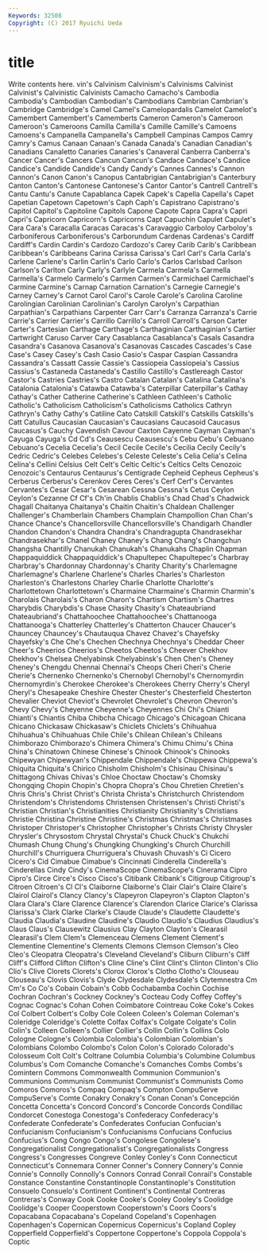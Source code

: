 ```yaml
---
Keywords: 32508 
Copyright: (C) 2017 Ryuichi Ueda
---
```


# title

Write contents here.
vin's
Calvinism Calvinism's Calvinisms Calvinist Calvinist's Calvinistic Calvinists Camacho Camacho's Cambodia
Cambodia's Cambodian Cambodian's Cambodians Cambrian Cambrian's Cambridge Cambridge's Camel Camel's
Camelopardalis Camelot Camelot's Camembert Camembert's Camemberts Cameron Cameron's Cameroon Cameroon's
Cameroons Camilla Camilla's Camille Camille's Camoens Camoens's Campanella Campanella's Campbell
Campinas Campos Camry Camry's Camus Canaan Canaan's Canada Canada's Canadian
Canadian's Canadians Canaletto Canaries Canaries's Canaveral Canberra Canberra's Cancer Cancer's
Cancers Cancun Cancun's Candace Candace's Candice Candice's Candide Candide's Candy
Candy's Cannes Cannes's Cannon Cannon's Canon Canon's Canopus Cantabrigian Cantabrigian's
Canterbury Canton Canton's Cantonese Cantonese's Cantor Cantor's Cantrell Cantrell's Cantu
Cantu's Canute Capablanca Capek Capek's Capella Capella's Capet Capetian Capetown
Capetown's Caph Caph's Capistrano Capistrano's Capitol Capitol's Capitoline Capitols Capone
Capote Capra Capra's Capri Capri's Capricorn Capricorn's Capricorns Capt Capuchin
Capulet Capulet's Cara Cara's Caracalla Caracas Caracas's Caravaggio Carboloy Carboloy's
Carboniferous Carboniferous's Carborundum Cardenas Cardenas's Cardiff Cardiff's Cardin Cardin's Cardozo
Cardozo's Carey Carib Carib's Caribbean Caribbean's Caribbeans Carina Carissa Carissa's
Carl Carl's Carla Carla's Carlene Carlene's Carlin Carlin's Carlo Carlo's
Carlos Carlsbad Carlson Carlson's Carlton Carly Carly's Carlyle Carmela Carmela's
Carmella Carmella's Carmelo Carmelo's Carmen Carmen's Carmichael Carmichael's Carmine Carmine's
Carnap Carnation Carnation's Carnegie Carnegie's Carney Carney's Carnot Carol Carol's
Carole Carole's Carolina Caroline Carolingian Carolinian Carolinian's Carolyn Carolyn's Carpathian
Carpathian's Carpathians Carpenter Carr Carr's Carranza Carranza's Carrie Carrie's Carrier
Carrier's Carrillo Carrillo's Carroll Carroll's Carson Carter Carter's Cartesian Carthage
Carthage's Carthaginian Carthaginian's Cartier Cartwright Caruso Carver Cary Casablanca Casablanca's
Casals Casandra Casandra's Casanova Casanova's Casanovas Cascades Cascades's Case Case's
Casey Casey's Cash Casio Casio's Caspar Caspian Cassandra Cassandra's Cassatt
Cassie Cassie's Cassiopeia Cassiopeia's Cassius Cassius's Castaneda Castaneda's Castillo Castillo's
Castlereagh Castor Castor's Castries Castries's Castro Catalan Catalan's Catalina Catalina's
Catalonia Catalonia's Catawba Catawba's Caterpillar Caterpillar's Cathay Cathay's Cather Catherine
Catherine's Cathleen Cathleen's Catholic Catholic's Catholicism Catholicism's Catholicisms Catholics Cathryn
Cathryn's Cathy Cathy's Catiline Cato Catskill Catskill's Catskills Catskills's Catt
Catullus Caucasian Caucasian's Caucasians Caucasoid Caucasus Caucasus's Cauchy Cavendish Cavour
Caxton Cayenne Cayman Cayman's Cayuga Cayuga's Cd Cd's Ceausescu Ceausescu's
Cebu Cebu's Cebuano Cebuano's Cecelia Cecelia's Cecil Cecile Cecile's Cecilia
Cecily Cecily's Cedric Cedric's Celebes Celebes's Celeste Celeste's Celia Celia's
Celina Celina's Cellini Celsius Celt Celt's Celtic Celtic's Celtics Celts
Cenozoic Cenozoic's Centaurus Centaurus's Centigrade Cepheid Cepheus Cepheus's Cerberus Cerberus's
Cerenkov Ceres Ceres's Cerf Cerf's Cervantes Cervantes's Cesar Cesar's Cesarean
Cessna Cessna's Cetus Ceylon Ceylon's Cezanne Cf Cf's Ch'in Chablis
Chablis's Chad Chad's Chadwick Chagall Chaitanya Chaitanya's Chaitin Chaitin's Chaldean
Challenger Challenger's Chamberlain Chambers Champlain Champollion Chan Chan's Chance Chance's
Chancellorsville Chancellorsville's Chandigarh Chandler Chandon Chandon's Chandra Chandra's Chandragupta Chandrasekhar
Chandrasekhar's Chanel Chaney Chaney's Chang Chang's Changchun Changsha Chantilly Chanukah
Chanukah's Chanukahs Chaplin Chapman Chappaquiddick Chappaquiddick's Chapultepec Chapultepec's Charbray Charbray's
Chardonnay Chardonnay's Charity Charity's Charlemagne Charlemagne's Charlene Charlene's Charles Charles's
Charleston Charleston's Charlestons Charley Charlie Charlotte Charlotte's Charlottetown Charlottetown's Charmaine
Charmaine's Charmin Charmin's Charolais Charolais's Charon Charon's Chartism Chartism's Chartres
Charybdis Charybdis's Chase Chasity Chasity's Chateaubriand Chateaubriand's Chattahoochee Chattahoochee's Chattanooga
Chattanooga's Chatterley Chatterley's Chatterton Chaucer Chaucer's Chauncey Chauncey's Chautauqua Chavez
Chavez's Chayefsky Chayefsky's Che Che's Chechen Chechnya Chechnya's Cheddar Cheer
Cheer's Cheerios Cheerios's Cheetos Cheetos's Cheever Chekhov Chekhov's Chelsea Chelyabinsk
Chelyabinsk's Chen Chen's Cheney Cheney's Chengdu Chennai Chennai's Cheops Cheri
Cheri's Cherie Cherie's Chernenko Chernenko's Chernobyl Chernobyl's Chernomyrdin Chernomyrdin's Cherokee
Cherokee's Cherokees Cherry Cherry's Cheryl Cheryl's Chesapeake Cheshire Chester Chester's
Chesterfield Chesterton Chevalier Cheviot Cheviot's Chevrolet Chevrolet's Chevron Chevron's Chevy
Chevy's Cheyenne Cheyenne's Cheyennes Chi Chi's Chianti Chianti's Chiantis Chiba
Chibcha Chicago Chicago's Chicagoan Chicana Chicano Chickasaw Chickasaw's Chiclets Chiclets's
Chihuahua Chihuahua's Chihuahuas Chile Chile's Chilean Chilean's Chileans Chimborazo Chimborazo's
Chimera Chimera's Chimu Chimu's China China's Chinatown Chinese Chinese's Chinook
Chinook's Chinooks Chipewyan Chipewyan's Chippendale Chippendale's Chippewa Chippewa's Chiquita Chiquita's
Chirico Chisholm Chisholm's Chisinau Chisinau's Chittagong Chivas Chivas's Chloe Choctaw
Choctaw's Chomsky Chongqing Chopin Chopin's Chopra Chopra's Chou Chretien Chretien's
Chris Chris's Christ Christ's Christa Christa's Christchurch Christendom Christendom's Christendoms
Christensen Christensen's Christi Christi's Christian Christian's Christianities Christianity Christianity's Christians
Christie Christina Christine Christine's Christmas Christmas's Christmases Christoper Christoper's Christopher
Christopher's Christs Christy Chrysler Chrysler's Chrysostom Chrystal Chrystal's Chuck Chuck's
Chukchi Chumash Chung Chung's Chungking Chungking's Church Churchill Churchill's Churriguera
Churriguera's Chuvash Chuvash's Ci Cicero Cicero's Cid Cimabue Cimabue's Cincinnati
Cinderella Cinderella's Cinderellas Cindy Cindy's CinemaScope CinemaScope's Cinerama Cipro Cipro's
Circe Circe's Cisco Cisco's Citibank Citibank's Citigroup Citigroup's Citroen Citroen's
Cl Cl's Claiborne Claiborne's Clair Clair's Claire Claire's Clairol Clairol's
Clancy Clancy's Clapeyron Clapeyron's Clapton Clapton's Clara Clara's Clare Clarence
Clarence's Clarendon Clarice Clarice's Clarissa Clarissa's Clark Clarke Clarke's Claude
Claude's Claudette Claudette's Claudia Claudia's Claudine Claudine's Claudio Claudio's Claudius
Claudius's Claus Claus's Clausewitz Clausius Clay Clayton Clayton's Clearasil Clearasil's
Clem Clem's Clemenceau Clemens Clement Clement's Clementine Clementine's Clements Clemons
Clemson Clemson's Cleo Cleo's Cleopatra Cleopatra's Cleveland Cleveland's Cliburn Cliburn's
Cliff Cliff's Clifford Clifton Clifton's Cline Cline's Clint Clint's Clinton
Clinton's Clio Clio's Clive Clorets Clorets's Clorox Clorox's Clotho Clotho's
Clouseau Clouseau's Clovis Clovis's Clyde Clydesdale Clydesdale's Clytemnestra Cm Cm's
Co Co's Cobain Cobain's Cobb Cochabamba Cochin Cochise Cochran Cochran's
Cockney Cockney's Cocteau Cody Coffey Coffey's Cognac Cognac's Cohan Cohen
Coimbatore Cointreau Coke Coke's Cokes Col Colbert Colbert's Colby Cole
Coleen Coleen's Coleman Coleman's Coleridge Coleridge's Colette Colfax Colfax's Colgate
Colgate's Colin Colin's Colleen Colleen's Collier Collier's Collin Collin's Collins
Colo Cologne Cologne's Colombia Colombia's Colombian Colombian's Colombians Colombo Colombo's
Colon Colon's Colorado Colorado's Colosseum Colt Colt's Coltrane Columbia Columbia's
Columbine Columbus Columbus's Com Comanche Comanche's Comanches Combs Combs's Comintern
Commons Commonwealth Communion Communion's Communions Communism Communist Communist's Communists Como
Comoros Comoros's Compaq Compaq's Compton CompuServe CompuServe's Comte Conakry Conakry's
Conan Conan's Concepción Concetta Concetta's Concord Concord's Concorde Concords Condillac
Condorcet Conestoga Conestoga's Confederacy Confederacy's Confederate Confederate's Confederates Confucian Confucian's
Confucianism Confucianism's Confucianisms Confucians Confucius Confucius's Cong Congo Congo's Congolese
Congolese's Congregationalist Congregationalist's Congregationalists Congress Congress's Congresses Congreve Conley Conley's
Conn Connecticut Connecticut's Connemara Conner Conner's Connery Connery's Connie Connie's
Connolly Connolly's Connors Conrad Conrail Conrail's Constable Constance Constantine Constantinople
Constantinople's Constitution Consuelo Consuelo's Continent Continent's Continental Contreras Contreras's Conway
Cook Cooke Cooke's Cooley Cooley's Coolidge Coolidge's Cooper Cooperstown Cooperstown's
Coors Coors's Copacabana Copacabana's Copeland Copeland's Copenhagen Copenhagen's Copernican Copernicus
Copernicus's Copland Copley Copperfield Copperfield's Coppertone Coppertone's Coppola Coppola's Coptic
